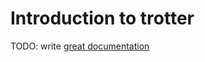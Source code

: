 # Introduction to trotter

TODO: write [great documentation](http://jacobian.org/writing/what-to-write/)
